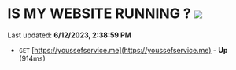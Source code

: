 # IS MY WEBSITE RUNNING ? [![](https://img.shields.io/static/v1?label=Sponsor&message=%E2%9D%A4&logo=GitHub&color=%23fe8e86)](https://github.com/sponsors/<username>)

Last updated: **6/12/2023, 2:38:59 PM**

- `GET` [https://youssefservice.me](https://youssefservice.me) - **Up** (914ms)
